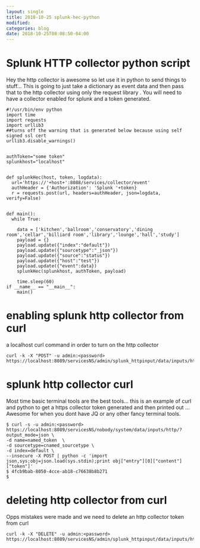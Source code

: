 ```yaml
---
layout: single
title: 2018-10-25 splunk-hec-python
modified:
categories: blog
date: 2018-10-25T08:08:50-04:00
---
```


# Splunk HTTP collector python script

Hey the http collector is awesome so let use it in python to send things to stuff...
This is going to just take a dictionary as event data and then pass that to the http collector using only the request library .
You will need to have a collector enabled for splunk and a token generated.

```
#!/usr/bin/env python
import time
import requests
import urllib3
##turns off the warning that is generated below because using self signed ssl cert
urllib3.disable_warnings()


authToken="some token"
splunkhost="localhost"


def splunkHec(host, token, logdata):
  url='https://'+host+':8088/services/collector/event'
  authHeader = {'Authorization': 'Splunk '+token}
  r = requests.post(url, headers=authHeader, json=logdata, verify=False)


def main():
  while True:
    
    data = ['kitchen','ballroom','conservatory','dining room','cellar','billiard room','library','lounge','hall','study']
    payload = {}
    payload.update({"index":"default"})
    payload.update({"sourcetype":"_json"})
    payload.update({"source":"status"})
    payload.update({"host":"test"})
    payload.update({"event":data})  
    splunkHec(splunkhost, authToken, payload)

    time.sleep(60)
if __name__ == "__main__":
    main()
```
# enabling splunk http collector from curl
a localhost curl command in order to turn on the http collector
```
curl -k -X "POST" -u admin:<password> https://localhost:8089/servicesNS/admin/splunk_httpinput/data/inputs/http/http/enable
```

# splunk http collector curl
Most time basic terminal tools are the best tools...
this is an example of curl and python to get a https collector token generated and then printed out ... Awesome for when you dont have JQ or any other fancy terminal tools.

```
$ curl -s -u admin:<password> https://localhost:8089/servicesNS/nobody/system/data/inputs/http/?output_mode=json \
-d name=named_token  \
-d sourcetype=cnamed_sourcetype \
-d index=default \
--insecure -X POST | python -c 'import json,sys;obj=json.load(sys.stdin);print obj["entry"][0]["content"]["token"]'
$ 4fcb9bab-8050-4cce-ab18-c76638b8b271
$
```

# deleting http collector from curl
Opps mistakes were made and we need to delete an http collector token from curl
```
curl -k -X "DELETE" -u admin:<password> https://localhost:8089/servicesNS/admin/splunk_httpinput/data/inputs/http/<your_token_name>
```

